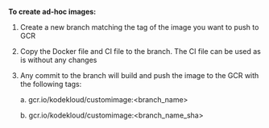 **To create ad-hoc images:**

1. Create a new branch matching the tag of the image you want to push to GCR
2. Copy the Docker file and CI file to the branch. The CI file can be used as is without any changes
3. Any commit to the branch will build and push the image to the GCR with the following tags:

   a. gcr.io/kodekloud/customimage:<branch_name></br>
   
   b. gcr.io/kodekloud/customimage:<branch_name_sha> 